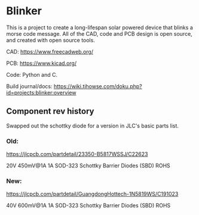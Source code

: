 # Blinker

This is a project to create a long-lifespan solar powered device that blinks
a morse code message. All of the CAD, code and PCB design is open source, and
created with open source tools.

CAD: https://www.freecadweb.org/

PCB: https://www.kicad.org/

Code: Python and C.


Build journal/docs: https://wiki.tjhowse.com/doku.php?id=projects:blinker:overview

## Component rev history

Swapped out the schottky diode for a version in JLC's basic parts list.

### Old:

https://jlcpcb.com/partdetail/23350-B5817WSSJ/C22623

20V 450mV@1A 1A SOD-323 Schottky Barrier Diodes (SBD) ROHS

### New:

https://jlcpcb.com/partdetail/GuangdongHottech-1N5819WS/C191023

40V 600mV@1A 1A SOD-323 Schottky Barrier Diodes (SBD) ROHS